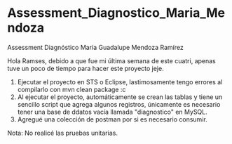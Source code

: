 # Assessment_Diagnostico_Maria_Mendoza
Assessment Diagnóstico María Guadalupe Mendoza Ramírez

Hola Ramses, debido a que fue mi última semana de este cuatri, apenas tuve un poco de tiempo para hacer este proyecto jeje.

1. Ejecutar el proyecto en STS o Eclipse, lastimosamente tengo errores al compilarlo con mvn clean package :c
2. Al ejecutar el proyecto, automáticamente se crean las tablas y tiene un sencillo script que agrega algunos registros, únicamente es necesario tener una base de ddatos vacía llamada "diagnostico" en MySQL.
3. Agregué una colección de postman por si es necesario consumir.

Nota: No realicé las pruebas unitarias.
